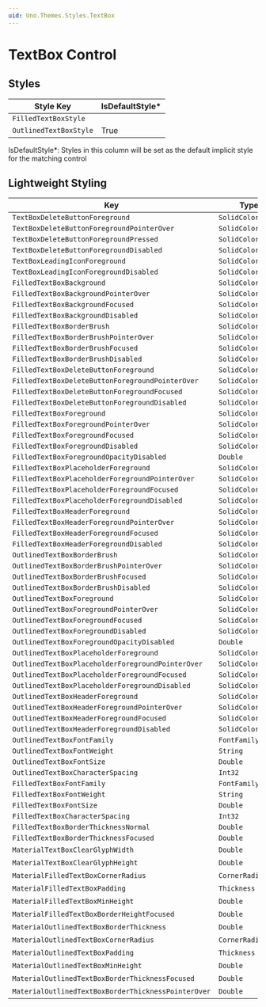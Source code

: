 ```yaml
---
uid: Uno.Themes.Styles.TextBox
---
```


# TextBox Control

## Styles

| Style Key              | IsDefaultStyle\* |
| ---------------------- | ---------------- |
| `FilledTextBoxStyle`   |                  |
| `OutlinedTextBoxStyle` | True             |

IsDefaultStyle\*: Styles in this column will be set as the default implicit style for the matching control

## Lightweight Styling

| Key                                                 | Type              | Value                         |
| --------------------------------------------------- | ----------------- | ----------------------------- |
| `TextBoxDeleteButtonForeground`                     | `SolidColorBrush` | `OnSurfaceVariantBrush`       |
| `TextBoxDeleteButtonForegroundPointerOver`          | `SolidColorBrush` | `OnSurfaceVariantBrush`       |
| `TextBoxDeleteButtonForegroundPressed`              | `SolidColorBrush` | `OnSurfaceVariantBrush`       |
| `TextBoxDeleteButtonForegroundDisabled`             | `SolidColorBrush` | `OnSurfaceLowBrush`           |
| `TextBoxLeadingIconForeground`                      | `SolidColorBrush` | `OnSurfaceVariantBrush`       |
| `TextBoxLeadingIconForegroundDisabled`              | `SolidColorBrush` | `OnSurfaceLowBrush`           |
| `FilledTextBoxBackground`                           | `SolidColorBrush` | `SurfaceVariantBrush`         |
| `FilledTextBoxBackgroundPointerOver`                | `SolidColorBrush` | `OnSurfaceVariantHoverBrush`  |
| `FilledTextBoxBackgroundFocused`                    | `SolidColorBrush` | `SurfaceVariantBrush`         |
| `FilledTextBoxBackgroundDisabled`                   | `SolidColorBrush` | `OnSurfaceDisabledBrush`      |
| `FilledTextBoxBorderBrush`                          | `SolidColorBrush` | `OnSurfaceVariantBrush`       |
| `FilledTextBoxBorderBrushPointerOver`               | `SolidColorBrush` | `OnSurfaceBrush`              |
| `FilledTextBoxBorderBrushFocused`                   | `SolidColorBrush` | `PrimaryBrush`                |
| `FilledTextBoxBorderBrushDisabled`                  | `SolidColorBrush` | `OnSurfaceDisabledBrush`      |
| `FilledTextBoxDeleteButtonForeground`               | `SolidColorBrush` | `OnSurfaceVariantBrush`       |
| `FilledTextBoxDeleteButtonForegroundPointerOver`    | `SolidColorBrush` | `OnSurfaceVariantBrush`       |
| `FilledTextBoxDeleteButtonForegroundFocused`        | `SolidColorBrush` | `OnSurfaceVariantBrush`       |
| `FilledTextBoxDeleteButtonForegroundDisabled`       | `SolidColorBrush` | `OnSurfaceLowBrush`           |
| `FilledTextBoxForeground`                           | `SolidColorBrush` | `OnSurfaceBrush`              |
| `FilledTextBoxForegroundPointerOver`                | `SolidColorBrush` | `OnSurfaceBrush`              |
| `FilledTextBoxForegroundFocused`                    | `SolidColorBrush` | `OnSurfaceBrush`              |
| `FilledTextBoxForegroundDisabled`                   | `SolidColorBrush` | `OnSurfaceBrush`              |
| `FilledTextBoxForegroundOpacityDisabled`            | `Double`          | `LowOpacity`                  |
| `FilledTextBoxPlaceholderForeground`                | `SolidColorBrush` | `OnSurfaceVariantBrush`       |
| `FilledTextBoxPlaceholderForegroundPointerOver`     | `SolidColorBrush` | `OnSurfaceVariantBrush`       |
| `FilledTextBoxPlaceholderForegroundFocused`         | `SolidColorBrush` | `OnSurfaceBrush`              |
| `FilledTextBoxPlaceholderForegroundDisabled`        | `SolidColorBrush` | `OnSurfaceLowBrush`           |
| `FilledTextBoxHeaderForeground`                     | `SolidColorBrush` | `OnSurfaceVariantBrush`       |
| `FilledTextBoxHeaderForegroundPointerOver`          | `SolidColorBrush` | `OnSurfaceVariantBrush`       |
| `FilledTextBoxHeaderForegroundFocused`              | `SolidColorBrush` | `PrimaryBrush`                |
| `FilledTextBoxHeaderForegroundDisabled`             | `SolidColorBrush` | `OnSurfaceLowBrush`           |
| `OutlinedTextBoxBorderBrush`                        | `SolidColorBrush` | `OutlineBrush`                |
| `OutlinedTextBoxBorderBrushPointerOver`             | `SolidColorBrush` | `OnSurfaceBrush`              |
| `OutlinedTextBoxBorderBrushFocused`                 | `SolidColorBrush` | `PrimaryBrush`                |
| `OutlinedTextBoxBorderBrushDisabled`                | `SolidColorBrush` | `OnSurfaceDisabledBrush`      |
| `OutlinedTextBoxForeground`                         | `SolidColorBrush` | `OnSurfaceBrush`              |
| `OutlinedTextBoxForegroundPointerOver`              | `SolidColorBrush` | `OnSurfaceBrush`              |
| `OutlinedTextBoxForegroundFocused`                  | `SolidColorBrush` | `OnSurfaceBrush`              |
| `OutlinedTextBoxForegroundDisabled`                 | `SolidColorBrush` | `OnSurfaceBrush`              |
| `OutlinedTextBoxForegroundOpacityDisabled`          | `Double`          | `LowOpacity`                  |
| `OutlinedTextBoxPlaceholderForeground`              | `SolidColorBrush` | `OnSurfaceVariantBrush`       |
| `OutlinedTextBoxPlaceholderForegroundPointerOver`   | `SolidColorBrush` | `OnSurfaceVariantBrush`       |
| `OutlinedTextBoxPlaceholderForegroundFocused`       | `SolidColorBrush` | `OnSurfaceBrush`              |
| `OutlinedTextBoxPlaceholderForegroundDisabled`      | `SolidColorBrush` | `OnSurfaceLowBrush`           |
| `OutlinedTextBoxHeaderForeground`                   | `SolidColorBrush` | `OnSurfaceVariantBrush`       |
| `OutlinedTextBoxHeaderForegroundPointerOver`        | `SolidColorBrush` | `OnSurfaceVariantBrush`       |
| `OutlinedTextBoxHeaderForegroundFocused`            | `SolidColorBrush` | `PrimaryBrush`                |
| `OutlinedTextBoxHeaderForegroundDisabled`           | `SolidColorBrush` | `OnSurfaceLowBrush`           |
| `OutlinedTextBoxFontFamily`                         | `FontFamily`      | `MaterialMediumFontFamily`    |
| `OutlinedTextBoxFontWeight`                         | `String`          | `BodyLargeFontWeight`         |
| `OutlinedTextBoxFontSize`                           | `Double`          | `BodyLargeFontSize`           |
| `OutlinedTextBoxCharacterSpacing`                   | `Int32`           | `BodyLargeCharacterSpacing`   |
| `FilledTextBoxFontFamily`                           | `FontFamily`      | `MaterialMediumFontFamily`    |
| `FilledTextBoxFontWeight`                           | `String`          | `BodyLargeFontWeight`         |
| `FilledTextBoxFontSize`                             | `Double`          | `BodyLargeFontSize`           |
| `FilledTextBoxCharacterSpacing`                     | `Int32`           | `BodyLargeCharacterSpacing`   |
| `FilledTextBoxBorderThicknessNormal`                | `Double`          | `TextBoxOutlinedStrokeHeight` |
| `FilledTextBoxBorderThicknessFocused`               | `Double`          | `TextBoxFocusStrokeWidth`     |
| `MaterialTextBoxClearGlyphWidth`                    | `Double`          | 20                            |
| `MaterialTextBoxClearGlyphHeight`                   | `Double`          | 20                            |
| `MaterialFilledTextBoxCornerRadius`                 | `CornerRadius`    | 4,4,0,0                       |
| `MaterialFilledTextBoxPadding`                      | `Thickness`       | 16,7                          |
| `MaterialFilledTextBoxMinHeight`                    | `Double`          | 58                            |
| `MaterialFilledTextBoxBorderHeightFocused`          | `Double`          | 2                             |
| `MaterialOutlinedTextBoxBorderThickness`            | `Double`          | 1                             |
| `MaterialOutlinedTextBoxCornerRadius`               | `CornerRadius`    | 4                             |
| `MaterialOutlinedTextBoxPadding`                    | `Thickness`       | 8                             |
| `MaterialOutlinedTextBoxMinHeight`                  | `Double`          | 56                            |
| `MaterialOutlinedTextBoxBorderThicknessFocused`     | `Double`          | 2                             |
| `MaterialOutlinedTextBoxBorderThicknessPointerOver` | `Double`          | 2                             |
